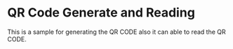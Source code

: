 # QR Code Generate and Reading

  This is a sample for generating the QR CODE also it can able to read the QR CODE.
  